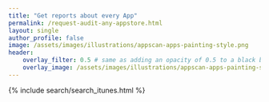 ```yaml
---
title: "Get reports about every App"
permalink: /request-audit-any-appstore.html
layout: single
author_profile: false
image: /assets/images/illustrations/appscan-apps-painting-style.png
header:
    overlay_filter: 0.5 # same as adding an opacity of 0.5 to a black background
    overlay_image: /assets/images/illustrations/appscan-apps-painting-style.png
---
```


{% include search/search_itunes.html %}
